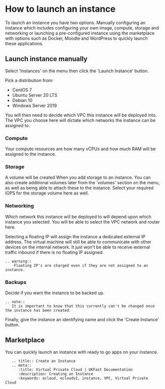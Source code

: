 # How to launch an instance

To launch an instance you have two options. Manually configuring an instance which includes configuring your own image, compute, storage and networking or launching a pre-configured instance using the marketplace with options such as Docker, Moodle and WordPress to quickly launch these applications.

## Launch instance manually

Select 'Instances' on the menu then click the 'Launch Instance' button.

Pick a distribution from:

* CentOS 7
* Ubuntu Server 20 LTS
* Debian 10
* Windows Server 2019

You will then need to decide which VPC this instance will be deployed into. The VPC you choose here will dictate which networks the instance can be assigned to.

### Compute

Your compute resources are how many vCPUs and how much RAM will be assigned to the instance.

### Storage

A volume will be created When you add storage to an instance. You can also create additional volumes later from the 'volumes' section on the menu, as well as being able to attach these to the instance. Select your required IOPS for the storage volume here as well.

### Networking

Which network this instance will be deployed to will depend upon which instance you selected. You will be able to select the VPC network and router here.

Selecting a floating IP will assign the instance a dedicated external IP address. The virtual machine will still be able to communicate with other devices on the internal network. It just won't be able to receive external traffic inbound if there is no floating IP assigned.

```eval_rst
.. warning::
    Floating IP's are charged even if they are not assigned to an instance.
```

### Backups

Decide if you want the instance to be backed up.

```eval_rst
.. note::
   It is important to know that this currently can't be changed once the instance has been created.
```

Finally, give the instance an identifying name and click the 'Create Instance' button.

## Marketplace

You can quickly launch an instance with ready to go apps on your instance.

```eval_rst
   .. title:: Create an Instance
   .. meta::
      :title: Virtual Private Cloud | UKFast Documentation
      :description: Creating an Instance
      :keywords: ecloud, ecloudv2, instance, VPC, Virtual Private Cloud
```
